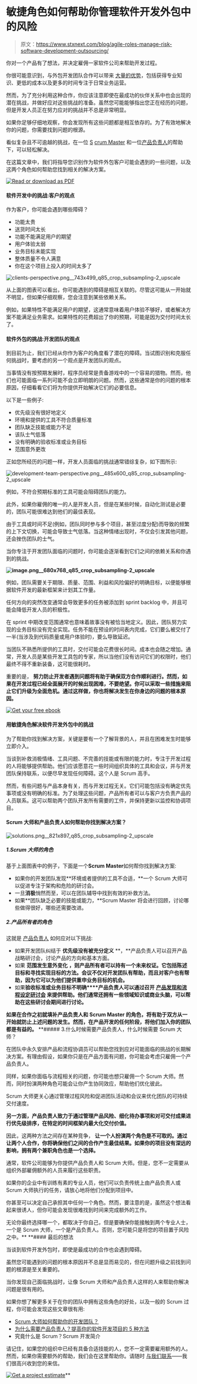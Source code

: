 # 敏捷角色如何帮助你管理软件开发外包中的风险

> 原文：<https://www.stxnext.com/blog/agile-roles-manage-risk-software-development-outsourcing/>

 你对一个产品有了想法，并决定雇佣一家软件公司来帮助开发过程。

你很可能意识到，与外包开发团队合作可以带来  [大量的优势](https://stxnext.com/software-development-outsourcing-guide/)，包括获得专业知识、更低的成本以及更多的时间专注于日常业务运营。

然而，为了充分利用这种合作，你应该注意即使在最成功的伙伴关系中也会出现的潜在挑战，并做好应对这些挑战的准备。虽然您可能能够指出您正在经历的问题，但是开发人员正在努力应对的挑战并不总是非常明显。

如果你足够仔细地观察，你会发现所有这些问题都是相互依存的。为了有效地解决你的问题，你需要找到问题的根源。

看似复杂且不可逾越的挑战，在一位 [S](/blog/scrum-master-software-development-team/) [crum Master](/blog/scrum-master-software-development-team/) 和一位[产品负责人](/blog/product-owner-responsibilities-path-junior-expert/)的帮助下，可以轻松解决。

在这篇文章中，我们将指导您识别作为软件外包客户可能会遇到的一些问题，以及这两个角色如何帮助您找到相关的解决方案。

[![Read or download as PDF](img/c71d367cb823757aaa25fbfecdfea7ce.png)](https://cta-redirect.hubspot.com/cta/redirect/4542168/aa5bee82-2ad3-4e3a-bdd1-47a107c426d8) 

#### 软件开发中的挑战:客户的观点

作为客户，你可能会遇到哪些障碍？

*   功能太贵
*   送货时间太长
*   功能不能满足用户的期望
*   用户体验太弱
*   业务目标未能实现
*   整体质量不令人满意
*   你在这个项目上投入的时间太多了

![clients-perspective.png__743x499_q85_crop_subsampling-2_upscale](img/00842cc13d91c8591fce4faa2ba7e20a.png)

从上面的图表可以看出，你可能遇到的障碍是相互关联的。尽管这可能从一开始就不明显，但如果仔细观察，您会注意到某些依赖关系。

例如，如果特性不能满足用户的期望，这通常意味着用户体验不够好，或者解决方案不能满足业务需求。如果特性的花费超出了你的预期，可能是因为交付时间太长了。

#### 软件外包的挑战:开发团队的观点

到目前为止，我们已经从你作为客户的角度看了潜在的障碍。当试图识别和克服任何挑战时，要考虑的另一个观点是开发团队的观点。

当事情没有按预期发展时，程序员经常是责备游戏中的一个容易的猎物。然而，他们也可能面临一系列可能不会立即明朗的问题。然而，这些通常是你的问题的根本原因，仔细看看它们将为你提供开始解决它们的必要信息。

以下是一些例子:

*   优先级没有很好地定义
*   环境和提供的工具不符合质量标准
*   团队缺乏技能或能力不足
*   该队士气低落
*   没有明确的验收标准或业务目标
*   范围意外更改

正如您所经历的问题一样，开发人员面临的挑战通常错综复杂，如下图所示:

![development-team-perspective.png__485x600_q85_crop_subsampling-2_upscale](img/47e44685db95ecdb2d7e8b22f3361cb9.png)

例如，不符合预期标准的工具可能会阻碍团队的能力。

此外，如果你雇佣的唯一的人是开发人员，但是在某些时候，自动化测试是必要的，团队可能很难达到他们的最佳表现。

由于工具或时间不足(例如，团队同时参与多个项目，甚至过度分配)而导致的频繁的上下文切换，可能会导致士气低落。当这种情绪出现时，不仅会引发其他问题，还会挫伤团队的士气。

当你专注于开发团队面临的问题时，你可能会逐渐看到它们之间的依赖关系和你遇到的挑战。

**![image.png__680x768_q85_crop_subsampling-2_upscale](img/64ad9e3f50d06bc6e0d5722fed05a002.png)**

例如，团队需要关于期限、质量、范围、利益和风险偏好的明确目标，以便能够根据软件开发的最新框架来计划其工作量。

任何方向的突然改变通常会导致更多的任务被添加到 sprint backlog 中，并且可能会降低开发人员的积极性。

在 sprint 中期改变范围通常也意味着故事没有被恰当地定义。因此，团队努力实现的业务目标没有完全实现。任务不能在预设的时间表内完成，它们要么被交付了一半(当涉及到代码质量或用户体验时)，要么导致延迟。

当团队不熟悉所提供的工具时，交付可能会花费很长时间。成本也会随之增加。通常，开发人员是某些开发工具包的专家，所以当他们没有访问它们的权限时，他们最终不得不重新装备，这可能很耗时。

重要的是，  **努力防止开发者遇到问题将有助于确保双方合作顺利进行。然而，如果在开发过程已经全面展开的时候出现困难，不要绝望。你可以采取一些措施来阻止它们升级为全面危机。通过这样做，你也将解决发生在你身边的问题的根本原因。**

[![Get your free ebook](img/9115af701c78dd8154ef102338d8b8d3.png)](https://cta-redirect.hubspot.com/cta/redirect/4542168/d9b230cf-e408-4a04-9e19-94ad3f756ebc) 

#### 用敏捷角色解决软件开发外包中的挑战

为了帮助你找到解决方案，关键是要有一个了解背景的人，并且在困难发生时能够立即介入。

当谈到补救消极情绪、工具问题、不完善的技能或有限的能力时，专注于开发过程的人将能够提供帮助。他们应该愿意花一些时间组织具体的工具和会议，并与开发团队保持联系，以便尽早发现任何障碍。这个人是 Scrum 高手。

然而，有些问题与产品本身有关，而与开发过程无关。它们可能包括没有确定优先事项或没有明确的标准。为了处理这些问题，产品所有者可以与客户方负责产品的人员联系。这可以帮助两个团队开发所有需要的工件，并保持更新以监控和协调项目。

#### Scrum 大师和产品负责人如何帮助你找到解决方案？

![solutions.png__821x897_q85_crop_subsampling-2_upscale](img/f987ed0850379be5828685549a495e15.png)

##### 1.Scrum 大师的角色

基于上面图表中的例子，下面是一个**Scrum Master**如何帮你找到解决方案:

*   如果你的开发团队发现**环境或者提供的工具不合适，**一个 Scrum 大师可以促进专注于架构和危险的研讨会。
*   一旦**消极**悄然而至，可以在团队辅导中找到有效的补救方法。
*   如果**团队缺乏必要的技能或能力，**Scrum Master 将会进行回顾，讨论哪些做得很好，哪些还需要改进。

##### 2.产品所有者的角色

这就是  [产品负责人](/stx-new-blog/product-owner-responsibilities-path-junior-expert/) 如何应对以下挑战:

*   如果开发团队纠结于 **优先级没有被充分定义** **，**产品负责人可以召开产品战略研讨会，讨论产品的方向和基本方面。
*   如果 **范围发生意外变化** **，则产品所有者可以持有一个未来权证。它包括陈述目标和寻找实现目标的方法。会议不仅对开发团队有帮助，而且对客户也有帮助，因为它可以为他们提供重申业务目标的机会。**
*   如果**验收标准或业务目标不明确****产品负责人可以通过召开** **[产品发现和流程设定研讨会](/stx-new-blog/software-product-discovery-workshops/) 来提供帮助。他们通常还拥有一些领域知识或商业头脑，可以帮助在这些研讨会期间进行讨论。**

 **如果在合作之初就填补产品负责人和 Scrum Master 的角色，将有助于双方从一开始就防止上述问题的发生。然而，在产品开发的任何阶段，将他们加入你的团队都是有益的。**  **##### 3.什么时候需要产品负责人，什么时候需要 Scrum 大师？

在团队中永久安排产品和流程协调员可以帮助您找到应对可能面临的挑战的长期解决方案。有理由假设，如果你只是在产品方面有问题，你可能会考虑只雇佣一个产品负责人。

同样，如果你面临与流程相关的问题，你可能也想只雇佣一个 Scrum 大师。然而，同时扮演两种角色可能会让你产生协同效应，帮助他们优化彼此。

Scrum 大师更关心通过管理过程风险和促进团队活动和会议来优化团队的可持续交付速度。

**另一方面，产品负责人致力于通过管理产品风险、细化待办事项和对可交付成果进行优先级排序，在特定的时间框架内最大化交付价值。**

因此，这两种方法之间存在某种竞争，  **让一个人扮演两个角色是不可取的。通过让两个人合作，你将确保他们之间的合作产生最佳结果。如果你的项目没有深远的影响，拥有两个兼职角色也是一个选择。**

通常，软件公司能够为你提供产品负责人和 Scrum 大师。但是，您不一定需要从组织外部雇佣额外的人员来履行这些职责。

如果你的企业中有训练有素的专业人员，他们可以负责传统上由产品负责人或 Scrum 大师执行的任务，请放心地将他们分配到项目中。

你甚至可以决定自己承担其中任何一个角色。然而，要注意的是，虽然这个想法看起来很诱人，但你可能会发现很难找到时间来完成额外的工作。

无论你最终选择哪一个，都取决于你自己，但是要确保你能接触到两个专业人士，一个是 Scrum 大师，一个是产品负责人。否则，您可能只是将您的项目置于风险之中。**  **#### 最后的想法

当谈到软件开发外包时，即使是最成功的合作也会遇到障碍。

虽然您可能遇到的问题的根本原因并不总是显而易见的，但在问题升级之前找到问题的根源是至关重要的。

当你发现自己面临挑战时，让像 Scrum 大师和产品负责人这样的人来帮助你解决问题是很有用的。

如果你想了解更多关于在你的团队中拥有这些角色的好处，以及一般的 Scrum 过程，你可能会发现这些文章很有用:

*   [Scrum 大师如何帮助你的开发团队？](/stx-new-blog/scrum-master-software-development-team/)
*   [为什么需要产品负责人？提高你的软件开发项目的 5 种方法](/stx-new-blog/why-do-you-need-product-owner-5-ways-improve-your-software-development-project/)
*   究竟什么是 Scrum？Scrum 开发简介

请记住，如果您的组织中已经有具备合适技能的人，您不一定需要雇用额外的人。然而，如果你需要额外的帮助，我们会在这里帮助你。请随时  [与我们联系](https://stxnext.com/contact-us/)——我们很高兴收到您的来信。

[![Get a project estimate](img/33a5cf5f1dda99377719e33bff42de03.png)](https://cta-redirect.hubspot.com/cta/redirect/4542168/1ec1ddae-fe98-45ce-ad83-e2e4a20ca20e)**